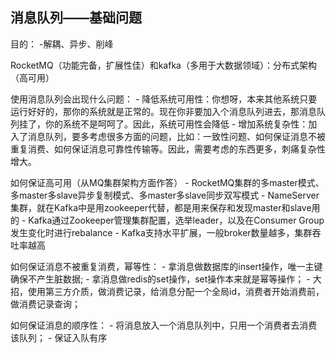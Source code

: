 ## 消息队列——基础问题
目的：
	-解耦、异步、削峰

RocketMQ（功能完备，扩展性佳）和kafka（多用于大数据领域）：分布式架构（高可用）

使用消息队列会出现什么问题：
	- 降低系统可用性：你想呀，本来其他系统只要运行好好的，那你的系统就是正常的。现在你非要加入个消息队列进去，那消息队列挂了，你的系统不是呵呵了。因此，系统可用性会降低
	- 增加系统复杂性：加入了消息队列，要多考虑很多方面的问题，比如：一致性问题、如何保证消息不被重复消费、如何保证消息可靠性传输等。因此，需要考虑的东西更多，刺痛复杂性增大。

如何保证高可用（从MQ集群架构方面作答）
	- RocketMQ集群的多master模式、多master多slave异步复制模式、多master多slave同步双写模式
	- NameServer集群，就在Kafka中是用zookeeper代替，都是用来保存和发现master和slave用的
	- Kafka通过Zookeeper管理集群配置，选举leader，以及在Consumer Group发生变化时进行rebalance
	- Kafka支持水平扩展，一般broker数量越多，集群吞吐率越高

如何保证消息不被重复消费，幂等性：
	- 拿消息做数据库的insert操作，唯一主键确保不产生脏数据;
	- 拿消息做redis的set操作，set操作本来就是幂等操作；
	- 大招，使用第三方介质，做消费记录，给消息分配一个全局id，消费者开始消费前，做消费记录查询；

如何保证消息的顺序性：
	- 将消息放入一个消息队列中，只用一个消费者去消费该队列；
	- 保证入队有序